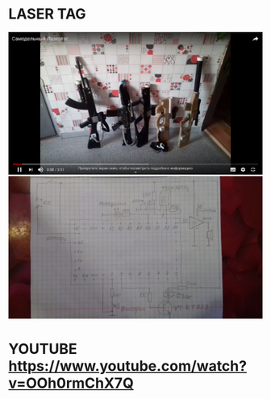 

# LASER TAG


<img src = "IrGunEndEdit/Screenshot.png"/>


<img src = "IrGunEndEdit/Scheme.jpg"/>


# YOUTUBE https://www.youtube.com/watch?v=OOh0rmChX7Q

